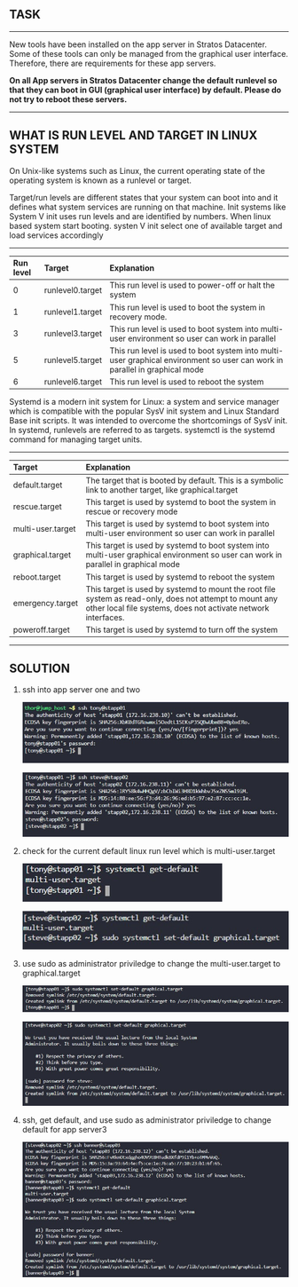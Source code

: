## TASK

---

New tools have been installed on the app server in Stratos Datacenter. Some of these tools can only be managed from the graphical user interface. Therefore, there are requirements for these app servers.

**On all App servers in Stratos Datacenter change the default runlevel so that they can boot in GUI (graphical user interface) by default. Please do not try to reboot these servers.**  

---

## WHAT IS RUN LEVEL AND TARGET IN LINUX SYSTEM

On Unix-like systems such as Linux, the current operating state of the operating system is known as a runlevel or target.

Target/run levels are different states that your system can boot into and it defines what system services are running on that machine. Init systems like System V init uses run levels and are identified by numbers. When linux based system start booting. systen V init select one of available target and load services accordingly 

---
| Run level   | Target              | Explanation  |  
| :---        | :---                | :---         | 
| 0           | runlevel0.target    | This run level is used to power-off or halt the system
| 1           | runlevel1.target    | This run level is used to boot the system in recovery mode. 
| 3           | runlevel3.target    | This run level is used to boot system into multi-user environment so user can work in parallel
| 5           |  runlevel5.target   | This run level is used to boot system into multi-user graphical environment so user can work in parallel in graphical mode
| 6           | runlevel6.target    | This run level is used to reboot the system  

Systemd is a modern init system for Linux: a system and service manager which is compatible with the popular SysV init system and Linux Standard Base init scripts. It was intended to overcome the shortcomings of SysV init. In systemd, runlevels are referred to as targets. systemctl is the systemd command for managing target units.

---
| Target              | Explanation  |  
| :---                | :---         | 
| default.target      | The target that is booted by default. This is a symbolic link to another target, like graphical.target
| rescue.target       | This target is used by systemd to boot the system in rescue or recovery mode
| multi-user.target   | This target is used by systemd to boot system into multi-user environment so user can work in parallel 
| graphical.target    | This target is used by systemd to boot system into multi-user graphical environment so user can work in parallel in graphical mode
|  reboot.target      | This target is used by systemd to reboot the system
| emergency.target    | This target is used by systemd to mount the root file system as read-only, does not attempt to mount any other local file systems, does not activate network interfaces.
| poweroff.target    | This target is used by systemd to turn off the system

---

## SOLUTION

1. ssh into app server one and two
   
   ![connecting-app-servers](img/a1.jpg)  

   ![connecting-app-servers](img/a4.jpg)

2. check for the current default linux run level which is multi-user.target

    ![default-run-level](img/a2.jpg)

    ![default-run-level](img/a5.jpg)

3. use sudo as administrator priviledge to change the multi-user.target to graphical.target

    ![change-default](img/a3.jpg)

    ![change-default](img/a6.jpg)

4. ssh, get default, and use sudo as administrator priviledge to change default for app server3

    ![change-default](img/a7.jpg)


